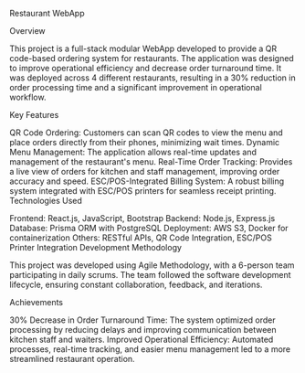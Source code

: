 Restaurant WebApp

Overview

This project is a full-stack modular WebApp developed to provide a QR code-based ordering system for restaurants. The application was designed to improve operational efficiency and decrease order turnaround time. It was deployed across 4 different restaurants, resulting in a 30% reduction in order processing time and a significant improvement in operational workflow.

Key Features

QR Code Ordering: Customers can scan QR codes to view the menu and place orders directly from their phones, minimizing wait times.
Dynamic Menu Management: The application allows real-time updates and management of the restaurant's menu.
Real-Time Order Tracking: Provides a live view of orders for kitchen and staff management, improving order accuracy and speed.
ESC/POS-Integrated Billing System: A robust billing system integrated with ESC/POS printers for seamless receipt printing.
Technologies Used

Frontend: React.js, JavaScript, Bootstrap
Backend: Node.js, Express.js
Database: Prisma ORM with PostgreSQL
Deployment: AWS S3, Docker for containerization
Others: RESTful APIs, QR Code Integration, ESC/POS Printer Integration
Development Methodology

This project was developed using Agile Methodology, with a 6-person team participating in daily scrums. The team followed the software development lifecycle, ensuring constant collaboration, feedback, and iterations.

Achievements

30% Decrease in Order Turnaround Time: The system optimized order processing by reducing delays and improving communication between kitchen staff and waiters.
Improved Operational Efficiency: Automated processes, real-time tracking, and easier menu management led to a more streamlined restaurant operation.
